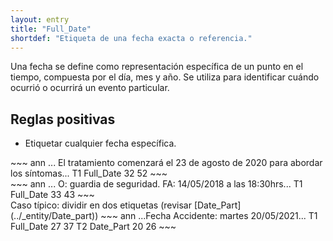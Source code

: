 ```yaml
---
layout: entry
title: "Full_Date"
shortdef: "Etiqueta de una fecha exacta o referencia."
---
```



Una fecha se define como representación específica de un punto en el tiempo, compuesta por el día, mes y año. Se utiliza para identificar cuándo ocurrió o ocurrirá un evento particular.

## Reglas positivas

* Etiquetar cualquier fecha específica.

<div class="annotation-correct" markdown="1">
~~~ ann
... El tratamiento comenzará el 23 de agosto de 2020 para abordar los síntomas...
T1 Full_Date 32 52 
~~~
</div>

<div class="annotation-correct" markdown="1">
~~~ ann
... O: guardia de seguridad. FA: 14/05/2018 a las 18:30hrs...
T1 Full_Date 33 43 
~~~
</div>

<div class="annotation-correct" markdown="1">
Caso típico: dividir en dos etiquetas (revisar [Date_Part](../_entity/Date_part))
~~~ ann
...Fecha Accidente: martes 20/05/2021...
T1 Full_Date 27 37  
T2 Date_Part 20 26 
~~~
</div>

